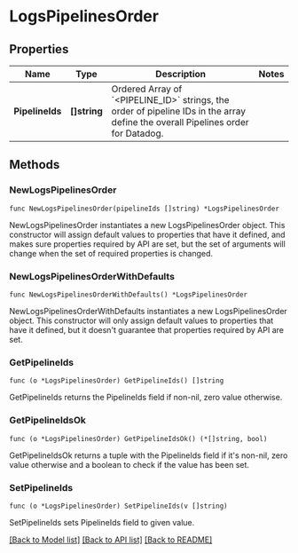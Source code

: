 # LogsPipelinesOrder

## Properties

| Name            | Type         | Description                                                                                                                                      | Notes |
| --------------- | ------------ | ------------------------------------------------------------------------------------------------------------------------------------------------ | ----- |
| **PipelineIds** | **[]string** | Ordered Array of &#x60;&lt;PIPELINE_ID&gt;&#x60; strings, the order of pipeline IDs in the array define the overall Pipelines order for Datadog. |

## Methods

### NewLogsPipelinesOrder

`func NewLogsPipelinesOrder(pipelineIds []string) *LogsPipelinesOrder`

NewLogsPipelinesOrder instantiates a new LogsPipelinesOrder object.
This constructor will assign default values to properties that have it defined,
and makes sure properties required by API are set, but the set of arguments
will change when the set of required properties is changed.

### NewLogsPipelinesOrderWithDefaults

`func NewLogsPipelinesOrderWithDefaults() *LogsPipelinesOrder`

NewLogsPipelinesOrderWithDefaults instantiates a new LogsPipelinesOrder object.
This constructor will only assign default values to properties that have it defined,
but it doesn't guarantee that properties required by API are set.

### GetPipelineIds

`func (o *LogsPipelinesOrder) GetPipelineIds() []string`

GetPipelineIds returns the PipelineIds field if non-nil, zero value otherwise.

### GetPipelineIdsOk

`func (o *LogsPipelinesOrder) GetPipelineIdsOk() (*[]string, bool)`

GetPipelineIdsOk returns a tuple with the PipelineIds field if it's non-nil, zero value otherwise
and a boolean to check if the value has been set.

### SetPipelineIds

`func (o *LogsPipelinesOrder) SetPipelineIds(v []string)`

SetPipelineIds sets PipelineIds field to given value.

[[Back to Model list]](../README.md#documentation-for-models) [[Back to API list]](../README.md#documentation-for-api-endpoints) [[Back to README]](../README.md)
